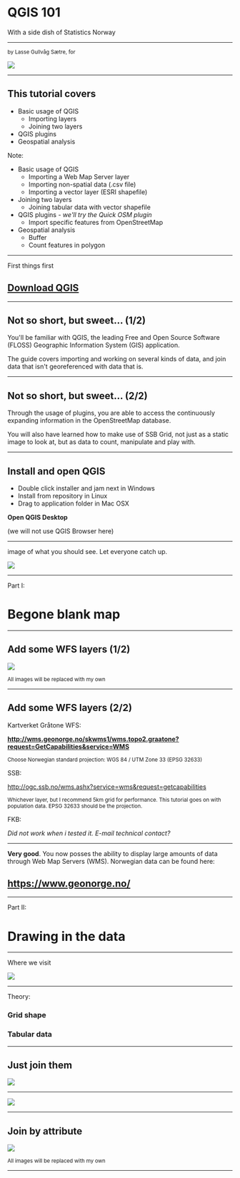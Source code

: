 # QGIS 101
With a side dish of Statistics Norway


---

<small> by Lasse Gullvåg Sætre, for</small>

<img src="https://www.jernbanedirektoratet.no/globalassets/logo/jb_logo_web.png?scale=NoTransform" style="border: none; box-shadow: none;"/>

---

## This tutorial covers

* Basic usage of QGIS
  * Importing layers
  * Joining two layers
* QGIS plugins
*  Geospatial analysis

Note:
* Basic usage of QGIS
  * Importing a Web Map Server layer
  * Importing non-spatial data (.csv file)
  * Importing a vector layer (ESRI shapefile)
* Joining two layers
  * Joining tabular data with vector shapefile
* QGIS plugins *- we'll try the Quick OSM plugin*
  * Import specific features from OpenStreetMap
* Geospatial analysis
  * Buffer
  * Count features in polygon

---

First things first

## [Download QGIS](http://qgis.org/en/site/)

---

## Not so short, but sweet... (1/2)

You'll be familiar with QGIS, the leading Free and Open Source Software (FLOSS) Geographic Information System (GIS) application.

The guide covers importing and working on several kinds of data, and join data that isn't georeferenced with data that is.

---

## Not so short, but sweet... (2/2)

Through the usage of plugins, you are able to access the continuously expanding information in the OpenStreetMap database.

You will also have learned how to make use of SSB Grid, not just as a static image to look at, but as data to count, manipulate and play with.

---

## Install and open QGIS

* Double click installer and jam next in Windows
* Install from repository in Linux
* Drag to application folder in Mac OSX

**Open QGIS Desktop**

(we will not use QGIS Browser here)

---

image of what you should see. Let everyone catch up.

<img src="https://upload.wikimedia.org/wikipedia/commons/thumb/8/80/Equus_asinus_Kadzid%C5%82owo_001.jpg/640px-Equus_asinus_Kadzid%C5%82owo_001.jpg" />

---

<!-- .slide: data-transition="zoom" data-background="#0D1CD1" -->

Part I:

# Begone blank map

---

## Add some WFS layers (1/2)

<img src="https://upload.wikimedia.org/wikipedia/commons/thumb/8/80/Equus_asinus_Kadzid%C5%82owo_001.jpg/640px-Equus_asinus_Kadzid%C5%82owo_001.jpg" />

<small>All images will be replaced with my own</small>

---

## Add some WFS layers (2/2)

Kartverket Gråtone WFS:

**http://wms.geonorge.no/skwms1/wms.topo2.graatone?request=GetCapabilities&service=WMS**

<small>Choose Norwegian standard projection: WGS 84 / UTM Zone 33 (EPSG 32633)</small>

SSB:

http://ogc.ssb.no/wms.ashx?service=wms&request=getcapabilities

<small>Whichever layer, but I recommend 5km grid for performance. This tutorial goes on with population data. EPSG 32633 should be the projection.</small>

FKB:

*Did not work when i tested it. E-mail technical contact?*

---

**Very good**. You now posses the ability to display large amounts of data through Web Map Servers (WMS). Norwegian data can be found here:

## https://www.geonorge.no/

---

<!-- .slide: data-transition="zoom" data-background="#0D1CD1" -->
Part II:
# Drawing in the data

---

Where we visit

<img src="https://www.ssb.no/_public/skins/advanced/ssb.no/images/SSB_logo_fb.png" style="border: none; box-shadow: none;" />

---

Theory:

### Grid shape

### Tabular data

---

## Just join them
<img src="https://fashionablygeek.com/wp-content/uploads/2010/08/keytar-platypus-590x382.jpg" style="border: none; box-shadow: none;" />

---

<img src="https://38.media.tumblr.com/63b19d2fa98932419fb6553a1dfd0b1f/tumblr_mk981oqrW51s8spqco1_500.gif" />

---

## Join by attribute

<img src="https://upload.wikimedia.org/wikipedia/commons/thumb/8/80/Equus_asinus_Kadzid%C5%82owo_001.jpg/640px-Equus_asinus_Kadzid%C5%82owo_001.jpg" />

<small>All images will be replaced with my own</small>

---

